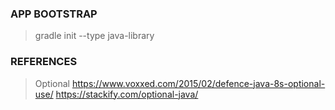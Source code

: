 ### APP BOOTSTRAP

> gradle init --type java-library


### REFERENCES

> Optional
    https://www.voxxed.com/2015/02/defence-java-8s-optional-use/
    https://stackify.com/optional-java/
